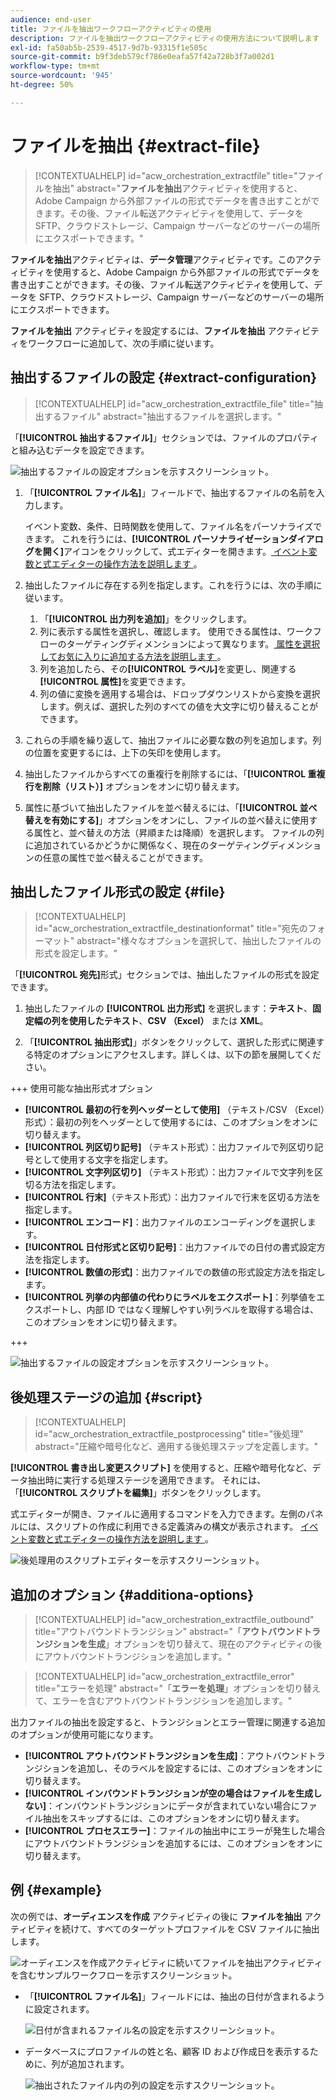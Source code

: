 ```yaml
---
audience: end-user
title: ファイルを抽出ワークフローアクティビティの使用
description: ファイルを抽出ワークフローアクティビティの使用方法について説明します
exl-id: fa50ab5b-2539-4517-9d7b-93315f1e505c
source-git-commit: b9f3deb579cf786e0eafa57f42a728b3f7a002d1
workflow-type: tm+mt
source-wordcount: '945'
ht-degree: 50%

---
```


# ファイルを抽出 {#extract-file}

>[!CONTEXTUALHELP]
>id="acw_orchestration_extractfile"
>title="ファイルを抽出"
>abstract="**ファイルを抽出**&#x200B;アクティビティを使用すると、Adobe Campaign から外部ファイルの形式でデータを書き出すことができます。その後、ファイル転送アクティビティを使用して、データを SFTP、クラウドストレージ、Campaign サーバーなどのサーバーの場所にエクスポートできます。"

**ファイルを抽出**&#x200B;アクティビティは、**データ管理**&#x200B;アクティビティです。このアクティビティを使用すると、Adobe Campaign から外部ファイルの形式でデータを書き出すことができます。その後、ファイル転送アクティビティを使用して、データを SFTP、クラウドストレージ、Campaign サーバーなどのサーバーの場所にエクスポートできます。

**ファイルを抽出** アクティビティを設定するには、**ファイルを抽出** アクティビティをワークフローに追加して、次の手順に従います。

## 抽出するファイルの設定 {#extract-configuration}

>[!CONTEXTUALHELP]
>id="acw_orchestration_extractfile_file"
>title="抽出するファイル"
>abstract="抽出するファイルを選択します。"

「**[!UICONTROL 抽出するファイル]**」セクションでは、ファイルのプロパティと組み込むデータを設定できます。

![ 抽出するファイルの設定オプションを示すスクリーンショット。](../assets/extract-file-file.png)

1. 「**[!UICONTROL ファイル名]**」フィールドで、抽出するファイルの名前を入力します。

   イベント変数、条件、日時関数を使用して、ファイル名をパーソナライズできます。 これを行うには、**[!UICONTROL パーソナライゼーションダイアログを開く]**&#x200B;アイコンをクリックして、式エディターを開きます。[ イベント変数と式エディターの操作方法を説明します ](../event-variables.md)。

1. 抽出したファイルに存在する列を指定します。これを行うには、次の手順に従います。

   1. 「**[!UICONTROL 出力列を追加]**」をクリックします。
   1. 列に表示する属性を選択し、確認します。 使用できる属性は、ワークフローのターゲティングディメンションによって異なります。[ 属性を選択してお気に入りに追加する方法を説明します ](../../get-started/attributes.md)。
   1. 列を追加したら、その&#x200B;**[!UICONTROL ラベル]**&#x200B;を変更し、関連する&#x200B;**[!UICONTROL 属性]**&#x200B;を変更できます。
   1. 列の値に変換を適用する場合は、ドロップダウンリストから変換を選択します。例えば、選択した列のすべての値を大文字に切り替えることができます。

1. これらの手順を繰り返して、抽出ファイルに必要な数の列を追加します。列の位置を変更するには、上下の矢印を使用します。

1. 抽出したファイルからすべての重複行を削除するには、「**[!UICONTROL 重複行を削除（リスト）]** オプションをオンに切り替えます。

1. 属性に基づいて抽出したファイルを並べ替えるには、「**[!UICONTROL 並べ替えを有効にする]**」オプションをオンにし、ファイルの並べ替えに使用する属性と、並べ替えの方法（昇順または降順）を選択します。 ファイルの列に追加されているかどうかに関係なく、現在のターゲティングディメンションの任意の属性で並べ替えることができます。

## 抽出したファイル形式の設定 {#file}

>[!CONTEXTUALHELP]
>id="acw_orchestration_extractfile_destinationformat"
>title="宛先のフォーマット"
>abstract="様々なオプションを選択して、抽出したファイルの形式を設定します。"

「**[!UICONTROL 宛先]**&#x200B;形式」セクションでは、抽出したファイルの形式を設定できます。

1. 抽出したファイルの **[!UICONTROL 出力形式]** を選択します：**テキスト**、**固定幅の列を使用したテキスト**、**CSV （Excel）** または **XML**。

1. 「**[!UICONTROL 抽出形式]**」ボタンをクリックして、選択した形式に関連する特定のオプションにアクセスします。詳しくは、以下の節を展開してください。

+++ 使用可能な抽出形式オプション

   * **[!UICONTROL 最初の行を列ヘッダーとして使用]** （テキスト/CSV （Excel）形式）：最初の列をヘッダーとして使用するには、このオプションをオンに切り替えます。
   * **[!UICONTROL 列区切り記号]** （テキスト形式）：出力ファイルで列区切り記号として使用する文字を指定します。
   * **[!UICONTROL 文字列区切り]** （テキスト形式）：出力ファイルで文字列を区切る方法を指定します。
   * **[!UICONTROL 行末]**（テキスト形式）：出力ファイルで行末を区切る方法を指定します。
   * **[!UICONTROL エンコード]**：出力ファイルのエンコーディングを選択します。
   * **[!UICONTROL 日付形式と区切り記号]**：出力ファイルでの日付の書式設定方法を指定します。
   * **[!UICONTROL 数値の形式]**：出力ファイルでの数値の形式設定方法を指定します。
   * **[!UICONTROL 列挙の内部値の代わりにラベルをエクスポート]**：列挙値をエクスポートし、内部 ID ではなく理解しやすい列ラベルを取得する場合は、このオプションをオンに切り替えます。

+++

   ![ 抽出するファイルの設定オプションを示すスクリーンショット。](../assets/extract-file-format.png)

## 後処理ステージの追加 {#script}

>[!CONTEXTUALHELP]
>id="acw_orchestration_extractfile_postprocessing"
>title="後処理"
>abstract="圧縮や暗号化など、適用する後処理ステップを定義します。"

**[!UICONTROL 書き出し変更スクリプト]** を使用すると、圧縮や暗号化など、データ抽出時に実行する処理ステージを適用できます。 それには、「**[!UICONTROL スクリプトを編集]**」ボタンをクリックします。

式エディターが開き、ファイルに適用するコマンドを入力できます。左側のパネルには、スクリプトの作成に利用できる定義済みの構文が表示されます。 [ イベント変数と式エディターの操作方法を説明します ](../event-variables.md)。

![ 後処理用のスクリプトエディターを示すスクリーンショット。](../assets/extract-file-script.png)

## 追加のオプション {#additiona-options}

>[!CONTEXTUALHELP]
>id="acw_orchestration_extractfile_outbound"
>title="アウトバウンドトランジション"
>abstract="「**アウトバウンドトランジションを生成**」オプションを切り替えて、現在のアクティビティの後にアウトバウンドトランジションを追加します。"

>[!CONTEXTUALHELP]
>id="acw_orchestration_extractfile_error"
>title="エラーを処理"
>abstract="「**エラーを処理**」オプションを切り替えて、エラーを含むアウトバウンドトランジションを追加します。"

出力ファイルの抽出を設定すると、トランジションとエラー管理に関連する追加のオプションが使用可能になります。

* **[!UICONTROL アウトバウンドトランジションを生成]**：アウトバウンドトランジションを追加し、そのラベルを設定するには、このオプションをオンに切り替えます。
* **[!UICONTROL インバウンドトランジションが空の場合はファイルを生成しない]**：インバウンドトランジションにデータが含まれていない場合にファイル抽出をスキップするには、このオプションをオンに切り替えます。
* **[!UICONTROL プロセスエラー]**：ファイルの抽出中にエラーが発生した場合にアウトバウンドトランジションを追加するには、このオプションをオンに切り替えます。

## 例 {#example}

次の例では、**オーディエンスを作成** アクティビティの後に **ファイルを抽出** アクティビティを続けて、すべてのターゲットプロファイルを CSV ファイルに抽出します。

![ オーディエンスを作成アクティビティに続いてファイルを抽出アクティビティを含むサンプルワークフローを示すスクリーンショット。](../assets/extract-file-example.png)

* 「**[!UICONTROL ファイル名]**」フィールドには、抽出の日付が含まれるように設定されます。

  ![ 日付が含まれるファイル名の設定を示すスクリーンショット。](../assets/extract-file-example-name.png)

* データベースにプロファイルの姓と名、顧客 ID および作成日を表示するために、列が追加されます。

  ![ 抽出されたファイル内の列の設定を示すスクリーンショット。](../assets/extract-file-example-columns.png)